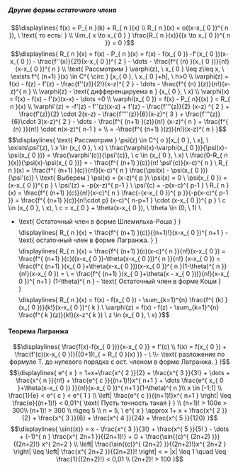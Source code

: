 ##### Другие формы остаточного члена
$$\displaylines{
f(x) = P_{ n }(k) + R_{ n }(x) \\
R_{ n }(x) = o((x-x_{ 0 })^{ n }), \  \text{ то есть: } \\
\lim_{ x \to x_{ 0 } } \frac{R_{ n }(x)}{(x \to  x_{ 0 })^{ n }} = 0
}$$
$$\displaylines{
R_{ n }(x) = f(x) - P_{ n }(x) = f(x) - f(x_{ 0 }) -f'(x_{ 0 })(x-x_{ 0 }) - \frac{f''(x)}{2!}(x-x_{ 0 })^{ 2 } - \dots - \frac{f^{ (n) }(x_{ 0 })}{n!}(x-x_{ 0 })^{ n } \\
\text{ Рассмотрим } \varphi(z), \  x_{ 0 } \leq  z\leq x, \  \exists f^{ (n+1) }(x) \in  C^{ \circ } [x_{ 0 }, \ x_{ 0 }+h], \  h>0 \\
\varphi(z) = f(x) - f(z) - f'(z) - \frac{f''(z)}{2!}(x-z)^{ 2 } - \dots - \frac{f^{ (n) }(z)}{n!}(x-z)^{ n } \\
\varphi(z) - \text{ дифференцируема в  } (x_{ 0 }, \ x) \\
\varphi(x) = f(x) - f(x) - f'(x)(x-x) - \dots =0 \\
\varphi(x_{ 0 }) = f(x) - P_{ n}{(x) } = R_{ n }(x) \\
\varphi'(z) = -f'(z) - f''(z)(x-z) + f'(z) - \frac{f'''(z)}{2} (x-z) ^{  2 } + \frac{f'(z)}{2} \cdot 2(x-z) - \frac{f''''(z)}{6}(x-z)^{ 3 } + \frac{f'''(z)}{6}\cdot 3(x-z)^{ 2 } - \dots - \frac{f^{ (n+1) }(z)}{n!} (x-z)^{ n } + \frac{f^{ (n) }}{n!} \cdot n(x-z)^{ n-1 } = \\
= -\frac{f^{ (n+1) }(z)}{n!}(x-z)^{ n }
}$$
$$\displaylines{
\text{ Рассмотрим } \psi(z) \in C^{ o }[x_{ 0 }, \ x], \ \exists\psi'(z), \ x \in (x_{ 0 }, \ x) \\
\frac{\varphi(x)-\varphi(x_{ 0 })}{\psi(x)-\psi(x_{ 0 })} = \frac{\varphi'(c)}{\psi'(c)}, \  c \in (x_{ 0 }, \ x) \\
\frac{0-R_{ n }(x)}{\psi(x)-\psi(x_{ 0 })} = - \frac{f^{ (n+1) }(c)}{n! \psi'(c)}(x-c)^{ n }  \\
R_{ n }(x) = \frac{f^{ (n+1) }(c)}{n!}(x-c)^{ n } \frac{\psi(x) - \psi(x_{ 0 })}{\psi'(c)} \\
\text{ Выберем } \psi(x) = (x-z)^{ p }\\
\psi(x) = 0 \\
\psi(x_{ 0 }) = (x-x_{ 0 })^{ p } \\
\psi'(z)  = -p(x-z)^{ p-1 } \\
\psi'(c) = -p(x-c)^{ p-1 } \\
R_{ n }(x) = \frac{f^{ (n+1) }(c)}{n!}(x-c)^{ n } \frac{-(x-x_{ 0 })^{ p }}{-p(x-c)^{ p-1 }} = \frac{f^{ (n+1) }(c)}{n!\cdot p} (x-c)^{ n-p+1 } \cdot  (x-x_{ 0 })^{ p }  \\
c \in (x_{ 0 }, \ x), \ c = x_{ 0 } + \theta(x-x_{ 0 }), \  \theta \in  (0, \ 1) \\
- \text{ Остаточный член в форме Шлемильха-Роша }
}$$
$$\displaylines{
R_{ n }(x) = \frac{f^{ (n+1) }(c)}{(n+1)!}(x-x_{ 0 })^{ n+1 } - \text{ остаточный член в форме Лагранжа. } 
}$$
$$\displaylines{
R_{ n }(x) = \frac{f^{ (n+1) }(c)(x-c)^{ n }}{n!}(x-x_{ 0 }) = \frac{f^{ (n+1) }(c)((x-x_{ 0 })-\theta(x-x_{ 0 }))^{ n }}{n!} (x-x_{ 0 }) = \frac{f^{ (n+1) }(x_{ 0 }+\theta(x-x_{ 0 }))(x-x_{ 0 })^{ n }(1-\theta)^{ n }}{n!}(x-x_{ 0 }) = \\
= \frac{f^{ (n+1) }(x_{ 0 }+\theta(x - x_{ 0 }))}{n!}(x-x_{ 0 })^{ n+1 } (1-\theta)^{ n } - \text{ Остаточный член в форме Коши }  
}$$
$$\displaylines{
R_{ n }(x) = f(x) - f(x_{ 0 }) - \sum_{k=1}^{n} \frac{f^{ (k) }(x_{ 0 })}{k!}(x-x_{ 0 })^{ k } \\
\varphi(z) = f(x) - f(z) - \sum_{k=1}^{n} \frac{f^{ k }(z)}{k!}(x-z^{ k }) \\
z \in (x_{ 0 }, \ x)
}$$
#### Теорема Лагранжа
$$\displaylines{
\frac{f(x)-f(x_{ 0 })}{x-x_{ 0 }} = f'(c) \\
f(x) = f(x_{ 0 }) + \frac{f'(c)(x-x_{ 0 })}{(0+1)!_{ = R_{ 0 }(x) }} - \ \\- \text{ разложение по формуле Т. до нулевого порядка с ост. членом в форме Лагранжа. } 
}$$
$$\displaylines{
e^{ x } = 1+x+\frac{x^{ 2 }}{2} + \frac{x^{ 3 }}{3!} + \dots + \frac{x^{ n }}{n!} + \frac{e^{ c }}{(n+1)!}x^{ n+1 } + \dots  \frac{e^{ x_{ 0 }+\theta(x-x_{ 0 }) }}{n!}(x-x_{ 0 })^{ n+1 }(1-\theta)^{ n }\\
x \in  [-1;1] \\
\frac{1}{e} < e^{ c } < e^{ 1 } \\
\left| \frac{e^{ c }}{(n+1)!}x^{ n+1 } \right| \leq  \frac{e}{(n+1)!} < 0,01^{ \text{ Пусть точность такая } } \\ (n+1)! > 100e > 300\\
(n+1)! > 300 \\
n\geq 5 \\
n = 5, \  e^{ x } \approx 1+ x + \frac{x^{ 2 }}{2} + \frac{x^{ 3 }}{6} + \frac{x^{ 4 }}{24} + \frac{x^{ 5 }}{120} 
}$$
$$\displaylines{
\sin{(x)} = x - \frac{x^{ 3 }}{3!} + \frac{x^{ 5 }}{5! } - \dots + (-1)^{ n } \frac{x^{ 2n+1 }}{(2n+1)!} + 0 + \frac{\sin{(c)^{ (2n+2) }}}{(2n+2)!} x^{ 2n+2 } \\
\left| \frac{\sin{(c)}^{ (2n+2) }}{(2n+2)!}x^{ 2n+2 }  \right| \leq \left| \frac{x^{ 2n+2 }}{(2n+2)}! \right| < = |x| \leq  1 \quad \leq  \frac{1}{(2n+2)!} < 0,01 \\
(2n+2)! > 100
}$$